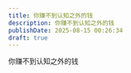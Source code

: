 ```yaml
---
title: 你赚不到认知之外的钱
description: 你赚不到认知之外的钱
publishDate: 2025-08-15 00:26:34
draft: true
---
```


你赚不到认知之外的钱
